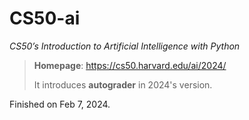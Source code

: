 # CS50-ai

*CS50’s Introduction to Artificial Intelligence with Python*

> **Homepage**: https://cs50.harvard.edu/ai/2024/
> 
> It introduces **autograder** in 2024's version. 

Finished on Feb 7, 2024.
